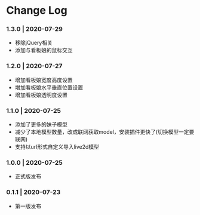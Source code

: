 # Change Log

### 1.3.0 | 2020-07-29

- 移除jQuery相关
- 添加与看板娘的鼠标交互

### 1.2.0 | 2020-07-27

- 增加看板娘宽度高度设置
- 增加看板娘水平垂直位置设置
- 增加看板娘透明度设置

### 1.1.0 | 2020-07-25

- 添加了更多的妹子模型
- 减少了本地模型数量，改成联网获取model，安装插件更快了(切换模型一定要联网)
- 支持以url形式自定义导入live2d模型

### 1.0.0 | 2020-07-25

- 正式版发布

### 0.1.1 | 2020-07-23

- 第一版发布